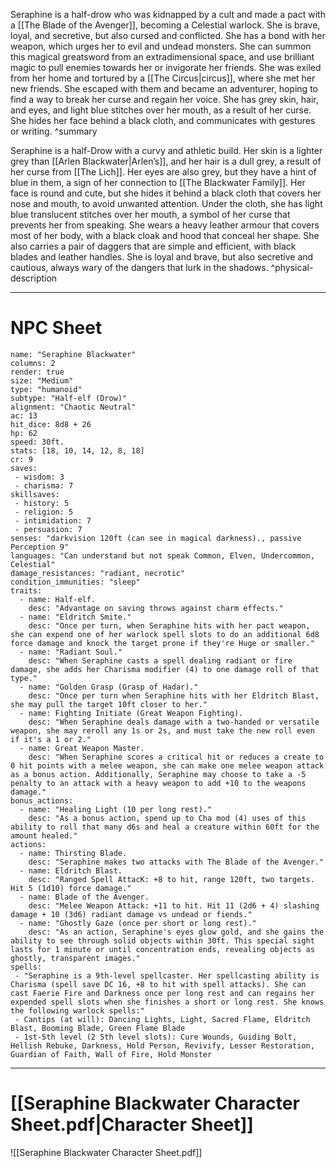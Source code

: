 Seraphine is a half-drow who was kidnapped by a cult and made a pact with a [[The Blade of the Avenger]], becoming a Celestial warlock. She is brave, loyal, and secretive, but also cursed and conflicted. She has a bond with her weapon, which urges her to evil and undead monsters. She can summon this magical greatsword from an extradimensional space, and use brilliant magic to pull enemies towards her or invigorate her friends. She was exiled from her home and tortured by a [[The Circus|circus]], where she met her new friends. She escaped with them and became an adventurer, hoping to find a way to break her curse and regain her voice. She has grey skin, hair, and eyes, and light blue stitches over her mouth, as a result of her curse. She hides her face behind a black cloth, and communicates with gestures or writing. ^summary

Seraphine is a half-Drow with a curvy and athletic build. Her skin is a lighter grey than [[Arlen Blackwater|Arlen’s]], and her hair is a dull grey, a result of her curse from [[The Lich]]. Her eyes are also grey, but they have a hint of blue in them, a sign of her connection to [[The Blackwater Family]]. Her face is round and cute, but she hides it behind a black cloth that covers her nose and mouth, to avoid unwanted attention. Under the cloth, she has light blue translucent stitches over her mouth, a symbol of her curse that prevents her from speaking. She wears a heavy leather armour that covers most of her body, with a black cloak and hood that conceal her shape. She also carries a pair of daggers that are simple and efficient, with black blades and leather handles. She is loyal and brave, but also secretive and cautious, always wary of the dangers that lurk in the shadows. ^physical-description

---
# NPC Sheet
```statblock
name: "Seraphine Blackwater"
columns: 2
render: true
size: "Medium"
type: "humanoid"
subtype: "Half-elf (Drow)"
alignment: "Chaotic Neutral"
ac: 13
hit_dice: 8d8 + 26
hp: 62
speed: 30ft.
stats: [18, 10, 14, 12, 8, 18]
cr: 9
saves:
 - wisdom: 3
 - charisma: 7
skillsaves:
 - history: 5
 - religion: 5
 - intimidation: 7
 - persuasion: 7
senses: "darkvision 120ft (can see in magical darkness)., passive Perception 9"
languages: "Can understand but not speak Common, Elven, Undercommon, Celestial"
damage_resistances: "radiant, necrotic"
condition_immunities: "sleep"
traits:
  - name: Half-elf.
    desc: "Advantage on saving throws against charm effects."
  - name: "Eldritch Smite."
    desc: "Once per turn, when Seraphine hits with her pact weapon, she can expend one of her warlock spell slots to do an additional 6d8 force damage and knock the target prone if they're Huge or smaller."
  - name: "Radiant Soul."
    desc: "When Seraphine casts a spell dealing radiant or fire damage, she adds her Charisma modifier (4) to one damage roll of that type."
  - name: "Golden Grasp (Grasp of Hadar)."
    desc: "Once per turn when Seraphine hits with her Eldritch Blast, she may pull the target 10ft closer to her."
  - name: Fighting Initiate (Great Weapon Fighting).
    desc: "When Seraphine deals damage with a two-handed or versatile weapon, she may reroll any 1s or 2s, and must take the new roll even if it's a 1 or 2."
  - name: Great Weapon Master.
    desc: "When Seraphine scores a critical hit or reduces a create to 0 hit points with a melee weapon, she can make one melee weapon attack as a bonus action. Additionally, Seraphine may choose to take a -5 penalty to an attack with a heavy weapon to add +10 to the weapons damage."
bonus_actions:
  - name: "Healing Light (10 per long rest)."
    desc: "As a bonus action, spend up to Cha mod (4) uses of this ability to roll that many d6s and heal a creature within 60ft for the amount healed."
actions:
  - name: Thirsting Blade.
    desc: "Seraphine makes two attacks with The Blade of the Avenger."
  - name: Eldritch Blast.
    desc: "Ranged Spell AttacK: +8 to hit, range 120ft, two targets. Hit 5 (1d10) force damage."
  - name: Blade of the Avenger.
    desc: "Melee Weapon Attack: +11 to hit. Hit 11 (2d6 + 4) slashing damage + 10 (3d6) radiant damage vs undead or fiends."
  - name: "Ghostly Gaze (once per short or long rest)."
    desc: "As an action, Seraphine's eyes glow gold, and she gains the ability to see through solid objects within 30ft. This special sight lasts for 1 minute or until concentration ends, revealing objects as ghostly, transparent images."
spells:
 - "Seraphine is a 9th-level spellcaster. Her spellcasting ability is Charisma (spell save DC 16, +8 to hit with spell attacks). She can cast Faerie Fire and Darkness once per long rest and can regains her expended spell slots when she finishes a short or long rest. She knows the following warlock spells:"
 - Cantips (at will): Dancing Lights, Light, Sacred Flame, Eldritch Blast, Booming Blade, Green Flame Blade
 - 1st-5th level (2 5th level slots): Cure Wounds, Guiding Bolt, Hellish Rebuke, Darkness, Hold Person, Revivify, Lesser Restoration, Guardian of Faith, Wall of Fire, Hold Monster
```


---
# [[Seraphine Blackwater Character Sheet.pdf|Character Sheet]]
![[Seraphine Blackwater Character Sheet.pdf]]